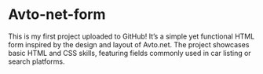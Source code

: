 # Avto-net-form
This is my first project uploaded to GitHub! It’s a simple yet functional HTML form inspired by the design and layout of Avto.net. The project showcases basic HTML and CSS skills, featuring fields commonly used in car listing or search platforms.
